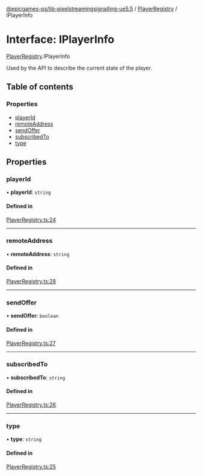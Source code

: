 [@epicgames-ps/lib-pixelstreamingsignalling-ue5.5](../README.md) / [PlayerRegistry](../modules/PlayerRegistry.md) / IPlayerInfo

# Interface: IPlayerInfo

[PlayerRegistry](../modules/PlayerRegistry.md).IPlayerInfo

Used by the API to describe the current state of the player.

## Table of contents

### Properties

- [playerId](PlayerRegistry.IPlayerInfo.md#playerid)
- [remoteAddress](PlayerRegistry.IPlayerInfo.md#remoteaddress)
- [sendOffer](PlayerRegistry.IPlayerInfo.md#sendoffer)
- [subscribedTo](PlayerRegistry.IPlayerInfo.md#subscribedto)
- [type](PlayerRegistry.IPlayerInfo.md#type)

## Properties

### playerId

• **playerId**: `string`

#### Defined in

[PlayerRegistry.ts:24](https://github.com/mcottontensor/PixelStreamingInfrastructure/blob/1d8a258/Signalling/src/PlayerRegistry.ts#L24)

___

### remoteAddress

• **remoteAddress**: `string`

#### Defined in

[PlayerRegistry.ts:28](https://github.com/mcottontensor/PixelStreamingInfrastructure/blob/1d8a258/Signalling/src/PlayerRegistry.ts#L28)

___

### sendOffer

• **sendOffer**: `boolean`

#### Defined in

[PlayerRegistry.ts:27](https://github.com/mcottontensor/PixelStreamingInfrastructure/blob/1d8a258/Signalling/src/PlayerRegistry.ts#L27)

___

### subscribedTo

• **subscribedTo**: `string`

#### Defined in

[PlayerRegistry.ts:26](https://github.com/mcottontensor/PixelStreamingInfrastructure/blob/1d8a258/Signalling/src/PlayerRegistry.ts#L26)

___

### type

• **type**: `string`

#### Defined in

[PlayerRegistry.ts:25](https://github.com/mcottontensor/PixelStreamingInfrastructure/blob/1d8a258/Signalling/src/PlayerRegistry.ts#L25)
